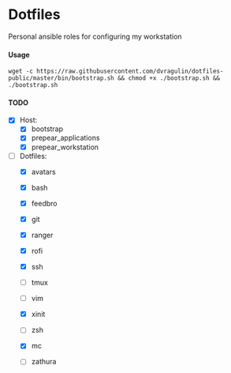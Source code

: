 # Dotfiles

Personal ansible roles for configuring my workstation

#### Usage
```
wget -c https://raw.githubusercontent.com/dvragulin/dotfiles-public/master/bin/bootstrap.sh && chmod +x ./bootstrap.sh && ./bootstrap.sh
```

#### TODO
- [x] Host:
    - [x] bootstrap
    - [x] prepear_applications
    - [x] prepear_workstation

- [ ] Dotfiles:
    - [x] avatars
    - [x] bash
    - [x] feedbro
    - [x] git
    - [x] ranger
    - [x] rofi
    - [x] ssh
    - [ ] tmux
    - [ ] vim
    - [x] xinit
    - [ ] zsh
    - [x] mc
    - [ ] zathura

